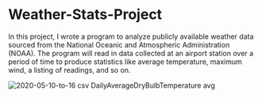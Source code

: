 # Weather-Stats-Project

In this project, I wrote a program to analyze publicly available weather data sourced from the National Oceanic and Atmospheric Administration (NOAA). The program will read in data collected at an airport station over a period of time to produce statistics like average temperature, maximum wind, a listing of readings, and so on.



![2020-05-10-to-16 csv DailyAverageDryBulbTemperature avg](https://user-images.githubusercontent.com/69730095/189780837-9600a629-8131-477d-92d9-fcf203f4dd3f.png)
